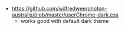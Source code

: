 - https://github.com/wilfredwee/photon-australis/blob/master/userChrome-dark.css
  - works good with default dark theme